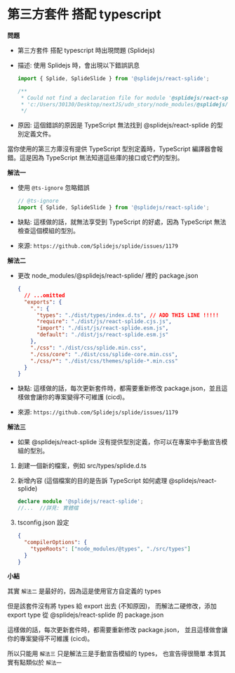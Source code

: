 # 第三方套件 搭配 typescript

**問題**

- 第三方套件 搭配 typescript 時出現問題 (Splidejs)

- 描述: 使用 Splidejs 時，會出現以下錯誤訊息

  ```js
  import { Splide, SplideSlide } from '@splidejs/react-splide';

  /**
   * Could not find a declaration file for module '@splidejs/react-splide'.
   * 'c:/Users/30130/Desktop/nextJS/udn_story/node_modules/@splidejs/react-splide/dist/js/react-splide.esm.js' implicitly has an 'any' type.
   */
  ```

- 原因: 這個錯誤的原因是 TypeScript 無法找到 @splidejs/react-splide 的型別定義文件。

當你使用的第三方庫沒有提供 TypeScript 型別定義時，TypeScript 編譯器會報錯。這是因為 TypeScript 無法知道這些庫的接口或它們的型別。

**解法一**

- 使用 `@ts-ignore` 忽略錯誤

  ```js
  // @ts-ignore
  import { Splide, SplideSlide } from '@splidejs/react-splide';
  ```

- 缺點: 這樣做的話，就無法享受到 TypeScript 的好處，因為 TypeScript 無法檢查這個模組的型別。
- 來源: `https://github.com/Splidejs/splide/issues/1179`

**解法二**

- 更改 node_modules/@splidejs/react-splide/ 裡的 package.json

  ```json
  {
    // ...omitted
    "exports": {
      ".": {
        "types": "./dist/types/index.d.ts", // ADD THIS LINE !!!!!
        "require": "./dist/js/react-splide.cjs.js",
        "import": "./dist/js/react-splide.esm.js",
        "default": "./dist/js/react-splide.esm.js"
      },
      "./css": "./dist/css/splide.min.css",
      "./css/core": "./dist/css/splide-core.min.css",
      "./css/*": "./dist/css/themes/splide-*.min.css"
    }
  }
  ```

- 缺點: 這樣做的話，每次更新套件時，都需要重新修改 package.json，並且這樣做會讓你的專案變得不可維護 (cicd)。
- 來源: `https://github.com/Splidejs/splide/issues/1179`

**解法三**

- 如果 @splidejs/react-splide 沒有提供型別定義，你可以在專案中手動宣告模組的型別。

1. 創建一個新的檔案，例如 src/types/splide.d.ts

2. 新增內容 (這個檔案的目的是告訴 TypeScript 如何處理 @splidejs/react-splide)

   ```ts
   declare module '@splidejs/react-splide';
   //...  //詳見: 實體檔
   ```

3. tsconfig.json 設定

   ```json
   {
     "compilerOptions": {
       "typeRoots": ["node_modules/@types", "./src/types"]
     }
   }
   ```

**小結**

其實 `解法二` 是最好的，因為這是使用官方自定義的 types

但是該套件沒有將 types 給 export 出去 (不知原因)，
而解法二硬修改，添加 export type 從 @splidejs/react-splide 的 package.json

這樣做的話，每次更新套件時，都需要重新修改 package.json，
並且這樣做會讓你的專案變得不可維護 (cicd)。

所以只能用 `解法三`
只是解法三是手動宣告模組的 types， 也宣告得很簡單
本質其實有點類似於 `解法一`
